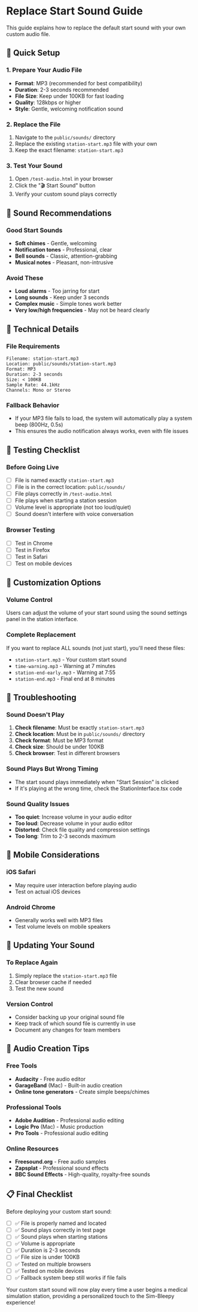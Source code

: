 # Replace Start Sound Guide

This guide explains how to replace the default start sound with your own custom audio file.

## 🎵 Quick Setup

### 1. Prepare Your Audio File
- **Format**: MP3 (recommended for best compatibility)
- **Duration**: 2-3 seconds recommended
- **File Size**: Keep under 100KB for fast loading
- **Quality**: 128kbps or higher
- **Style**: Gentle, welcoming notification sound

### 2. Replace the File
1. Navigate to the `public/sounds/` directory
2. Replace the existing `station-start.mp3` file with your own
3. Keep the exact filename: `station-start.mp3`

### 3. Test Your Sound
1. Open `/test-audio.html` in your browser
2. Click the "🎬 Start Sound" button
3. Verify your custom sound plays correctly

## 🎯 Sound Recommendations

### Good Start Sounds
- **Soft chimes** - Gentle, welcoming
- **Notification tones** - Professional, clear
- **Bell sounds** - Classic, attention-grabbing
- **Musical notes** - Pleasant, non-intrusive

### Avoid These
- **Loud alarms** - Too jarring for start
- **Long sounds** - Keep under 3 seconds
- **Complex music** - Simple tones work better
- **Very low/high frequencies** - May not be heard clearly

## 🔧 Technical Details

### File Requirements
```
Filename: station-start.mp3
Location: public/sounds/station-start.mp3
Format: MP3
Duration: 2-3 seconds
Size: < 100KB
Sample Rate: 44.1kHz
Channels: Mono or Stereo
```

### Fallback Behavior
- If your MP3 file fails to load, the system will automatically play a system beep (800Hz, 0.5s)
- This ensures the audio notification always works, even with file issues

## 🧪 Testing Checklist

### Before Going Live
- [ ] File is named exactly `station-start.mp3`
- [ ] File is in the correct location: `public/sounds/`
- [ ] File plays correctly in `/test-audio.html`
- [ ] File plays when starting a station session
- [ ] Volume level is appropriate (not too loud/quiet)
- [ ] Sound doesn't interfere with voice conversation

### Browser Testing
- [ ] Test in Chrome
- [ ] Test in Firefox
- [ ] Test in Safari
- [ ] Test on mobile devices

## 🎨 Customization Options

### Volume Control
Users can adjust the volume of your start sound using the sound settings panel in the station interface.

### Complete Replacement
If you want to replace ALL sounds (not just start), you'll need these files:
- `station-start.mp3` - Your custom start sound
- `time-warning.mp3` - Warning at 7 minutes
- `station-end-early.mp3` - Warning at 7:55
- `station-end.mp3` - Final end at 8 minutes

## 🐛 Troubleshooting

### Sound Doesn't Play
1. **Check filename**: Must be exactly `station-start.mp3`
2. **Check location**: Must be in `public/sounds/` directory
3. **Check format**: Must be MP3 format
4. **Check size**: Should be under 100KB
5. **Check browser**: Test in different browsers

### Sound Plays But Wrong Timing
- The start sound plays immediately when "Start Session" is clicked
- If it's playing at the wrong time, check the StationInterface.tsx code

### Sound Quality Issues
- **Too quiet**: Increase volume in your audio editor
- **Too loud**: Decrease volume in your audio editor
- **Distorted**: Check file quality and compression settings
- **Too long**: Trim to 2-3 seconds maximum

## 📱 Mobile Considerations

### iOS Safari
- May require user interaction before playing audio
- Test on actual iOS devices

### Android Chrome
- Generally works well with MP3 files
- Test volume levels on mobile speakers

## 🔄 Updating Your Sound

### To Replace Again
1. Simply replace the `station-start.mp3` file
2. Clear browser cache if needed
3. Test the new sound

### Version Control
- Consider backing up your original sound file
- Keep track of which sound file is currently in use
- Document any changes for team members

## 🎵 Audio Creation Tips

### Free Tools
- **Audacity** - Free audio editor
- **GarageBand** (Mac) - Built-in audio creation
- **Online tone generators** - Create simple beeps/chimes

### Professional Tools
- **Adobe Audition** - Professional audio editing
- **Logic Pro** (Mac) - Music production
- **Pro Tools** - Professional audio editing

### Online Resources
- **Freesound.org** - Free audio samples
- **Zapsplat** - Professional sound effects
- **BBC Sound Effects** - High-quality, royalty-free sounds

## 📋 Final Checklist

Before deploying your custom start sound:

- [ ] ✅ File is properly named and located
- [ ] ✅ Sound plays correctly in test page
- [ ] ✅ Sound plays when starting stations
- [ ] ✅ Volume is appropriate
- [ ] ✅ Duration is 2-3 seconds
- [ ] ✅ File size is under 100KB
- [ ] ✅ Tested on multiple browsers
- [ ] ✅ Tested on mobile devices
- [ ] ✅ Fallback system beep still works if file fails

Your custom start sound will now play every time a user begins a medical simulation station, providing a personalized touch to the Sim-Bleepy experience!
